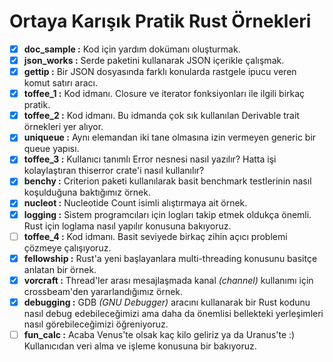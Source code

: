 # Ortaya Karışık Pratik Rust Örnekleri

- [x] __doc_sample   :__ Kod için yardım dokümanı oluşturmak.
- [x] __json_works   :__ Serde paketini kullanarak JSON içerikle çalışmak.
- [x] __gettip       :__ Bir JSON dosyasında farklı konularda rastgele ipucu veren komut satırı aracı.
- [x] __toffee_1     :__ Kod idmanı. Closure ve iterator fonksiyonları ile ilgili birkaç pratik.
- [x] __toffee_2     :__ Kod idmanı. Bu idmanda çok sık kullanılan Derivable trait örnekleri yer alıyor.
- [x] __uniqueue     :__ Aynı elemandan iki tane olmasına izin vermeyen generic bir queue yapısı.
- [x] __toffee_3     :__ Kullanıcı tanımlı Error nesnesi nasıl yazılır? Hatta işi kolaylaştıran thiserror crate'i nasıl kullanılır?
- [x] __benchy       :__ Criterion paketi kullanılarak basit benchmark testlerinin nasıl koşulduğuna baktığımız örnek.
- [x] __nucleot      :__ Nucleotide Count isimli alıştırmaya ait örnek.
- [x] __logging      :__ Sistem programcıları için logları takip etmek oldukça önemli. Rust için loglama nasıl yapılır konusuna bakıyoruz.
- [ ] __toffee_4     :__ Kod idmanı. Basit seviyede birkaç zihin açıcı problemi çözmeye çalışıyoruz.
- [x] __fellowship   :__ Rust'a yeni başlayanlara multi-threading konusunu basitçe anlatan bir örnek.
- [x] __vorcraft     :__ Thread'ler arası mesajlaşmada kanal _(channel)_ kullanımı için crossbeam'den yararlandığımız örnek.
- [x] __debugging    :__ GDB _(GNU Debugger)_ aracını kullanarak bir Rust kodunu nasıl debug edebileceğimizi ama daha da önemlisi bellekteki yerleşimleri nasıl görebileceğimizi öğreniyoruz.
- [ ] __fun_calc     :__ Acaba Venus'te olsak kaç kilo geliriz ya da Uranus'te :) Kullanıcıdan veri alma ve işleme konusuna bir bakıyoruz.